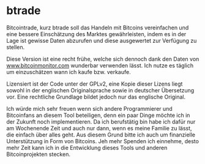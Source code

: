 btrade
======

Bitcointrade, kurz btrade soll das Handeln mit Bitcoins vereinfachen und
eine bessere Einschätzung des Marktes gewährleisten, indem es in der
Lage ist gewisse Daten abzurufen und diese ausgewertet zur Verfügung
zu stellen.

Diese Version ist eine recht frühe, welche sich dennoch dank den Daten
von www.bitcoinmonitor.com wunderbar verwenden lässt. Ich nutze es
täglich um einzuschätzen wann ich kaufe bzw. verkaufe.

Lizensiert ist der Code unter der GPLv2, eine Kopie dieser Lizens liegt
sowohl in der englischen Originalsprache sowie in deutscher Übersetzung
vor. Eine rechtliche Grundlage bildet jedoch nur das englische Original.

Ich würde mich sehr freuen wenn sich andere Programmierer und Bitcoinfans
an diesem Tool beteiligen, denn ein paar Dinge möchte ich in der Zukunft
noch implementieren.  Da ich berufstätig bin habe ich dafür nur am
Wochenende Zeit und auch nur dann, wenn es meine Familie zu lässt, die
einfach über alles geht. Aus diesem Grund bitte ich auch um finanzielle
Unterstützung in Form von Bitcoins. Jeh mehr Spenden ich einnehme,
desto mehr Zeit kann ich in die Entwicklung dieses Tools und anderen
Bitcoinprojekten stecken.
